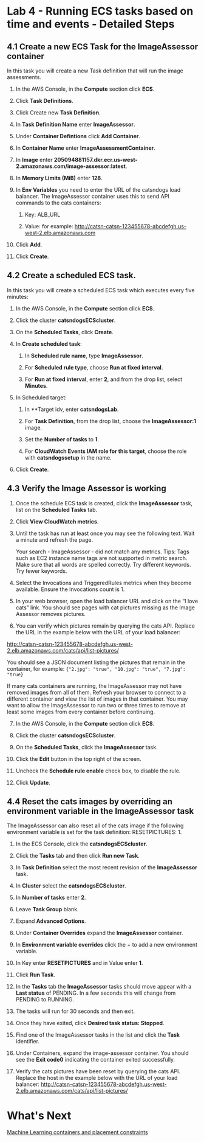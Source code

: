 # Lab 4 - Running ECS tasks based on time and events - Detailed Steps

## 4.1 Create a new ECS Task for the ImageAssessor container

In this task you will create a new Task definition that will run the image assessments.

1. In the AWS Console, in the **Compute** section click **ECS**.

2. Click **Task Definitions**.

3. Click Create new **Task Definition**.

4. In **Task Definition Name** enter **ImageAssessor**.

5. Under **Container Defintions** click **Add Container**.

6. In **Container Name** enter **ImageAssessmentContainer**.

7. In **Image** enter **205094881157.dkr.ecr.us-west-2.amazonaws.com/image-assessor:latest**.

8. In **Memory Limits (MiB)** enter **128**.

9. In **Env Variables** you need to enter the URL of the catsndogs load balancer. The ImageAssessor container uses this to send API commands to the cats containers:

    1. Key: ALB_URL
    
    2. Value: <URL of the load balancer> for example: http://catsn-catsn-123455678-abcdefgh.us-west-2.elb.amazonaws.com

10.	Click **Add**.

11.	Click **Create**. 

## 4.2 Create a scheduled ECS task.

In this task you will create a scheduled ECS task which executes every five minutes:

1. In the AWS Console, in the **Compute** section click **ECS**.

2. Click the cluster **catsndogsECScluster**.

3. On the **Scheduled Tasks**, click **Create**.

4. In **Create scheduled task**:
    
    1. In **Scheduled rule name**, type **ImageAssessor**.
    
    2. For **Scheduled rule type**, choose **Run at fixed interval**.
    
    3. For **Run at fixed interval**, enter **2**, and from the drop list, select **Minutes**.

5. In Scheduled target:
    
    1. In **Target idv, enter **catsndogsLab**.
    
    2. For **Task Definition**, from the drop list, choose the **ImageAssessor:1** image.
    
    3. Set the **Number of tasks** to **1**.
    
    4. For **CloudWatch Events IAM role for this target**, choose the role with **catsndogssetup** in the name. 

6. Click **Create**.

## 4.3 Verify the Image Assessor is working

1. Once the schedule ECS task is created, click the **ImageAssessor** task, list on the **Scheduled Tasks** tab.

2. Click **View CloudWatch metrics**.

3. Until the task has run at least once you may see the following text. Wait a minute and refresh the page.

    Your search - ImageAssessor - did not match any metrics.
    Tips:
    Tags such as EC2 instance name tags are not supported in metric search.
    Make sure that all words are spelled correctly.
    Try different keywords.
    Try fewer keywords.

4. Select the Invocations and TriggeredRules metrics when they become available. Ensure the Invocations count is 1.

5. In your web browser, open the load balancer URL and click on the “I love cats” link. You should see pages with cat pictures missing as the Image Assessor removes pictures.

6. You can verify which pictures remain by querying the cats API. Replace the URL in the example below with the URL of your load balancer:

http://catsn-catsn-123455678-abcdefgh.us-west-2.elb.amazonaws.com/cats/api/list-pictures/

You should see a JSON document listing the pictures that remain in the container, for example: `{"2.jpg": "true", "10.jpg": "true", "7.jpg": "true}`

If many cats containers are running, the ImageAssessor may not have removed images from all of them. Refresh your browser to connect to a different container and view the list of images in that container. You may want to allow the ImageAssessor to run two or three times to remove at least some images from every container before continuing.

7. In the AWS Console, in the **Compute** section click **ECS**.

8. Click the cluster **catsndogsECScluster**.

9. On the **Scheduled Tasks**, click the **ImageAssessor** task.

10.	Click the **Edit** button in the top right of the screen.

11.	Uncheck the **Schedule rule enable** check box, to disable the rule.

12.	Click **Update**.

## 4.4 Reset the cats images by overriding an environment variable in the ImageAssessor task

The ImageAssessor can also reset all of the cats image if the following environment variable is set for the task definition: RESETPICTURES: 1.

1. In the ECS Console, click the **catsndogsECScluster**.

2. Click the **Tasks** tab and then click **Run new Task**.

3. In **Task Definition** select the most recent revision of the **ImageAssessor** task.

4. In **Cluster** select the **catsndogsECScluster**.

5. In **Number of tasks** enter **2**.

6. Leave **Task Group** blank.

7. Expand **Advanced Options**.

8. Under **Container Overrides** expand the **ImageAssessor** container.

9. In **Environment variable overrides** click the + to add a new environment variable.

10. In Key enter **RESETPICTURES** and in Value enter **1**.

11. Click **Run Task**.

12. In the **Tasks** tab the **ImageAssessor** tasks should move appear with a **Last status** of PENDING. In a few seconds this will change from PENDING to RUNNING.

13. The tasks will run for 30 seconds and then exit.

14. Once they have exited, click **Desired task status: Stopped**.

15. Find one of the ImageAssessor tasks in the list and click the **Task** identifier.

16. Under Containers, expand the image-assessor container. You should see the **Exit code0** indicating the container exited successfully.

17. Verify the cats pictures have been reset by querying the cats API. Replace the host in the example below with the URL of your load balancer:
http://catsn-catsn-123455678-abcdefgh.us-west-2.elb.amazonaws.com/cats/api/list-pictures/

# What's Next
[Machine Learning containers and placement constraints](../Lab-5-Artifacts/)